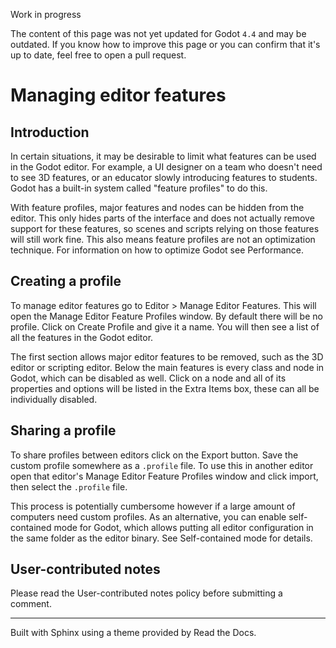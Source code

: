 Work in progress

The content of this page was not yet updated for Godot `4.4` and may be
outdated. If you know how to improve this page or you can confirm that it's up
to date, feel free to open a pull request.

# Managing editor features

## Introduction

In certain situations, it may be desirable to limit what features can be used
in the Godot editor. For example, a UI designer on a team who doesn't need to
see 3D features, or an educator slowly introducing features to students. Godot
has a built-in system called "feature profiles" to do this.

With feature profiles, major features and nodes can be hidden from the editor.
This only hides parts of the interface and does not actually remove support
for these features, so scenes and scripts relying on those features will still
work fine. This also means feature profiles are not an optimization technique.
For information on how to optimize Godot see Performance.

## Creating a profile

To manage editor features go to Editor > Manage Editor Features. This will
open the Manage Editor Feature Profiles window. By default there will be no
profile. Click on Create Profile and give it a name. You will then see a list
of all the features in the Godot editor.

The first section allows major editor features to be removed, such as the 3D
editor or scripting editor. Below the main features is every class and node in
Godot, which can be disabled as well. Click on a node and all of its
properties and options will be listed in the Extra Items box, these can all be
individually disabled.

## Sharing a profile

To share profiles between editors click on the Export button. Save the custom
profile somewhere as a `.profile` file. To use this in another editor open
that editor's Manage Editor Feature Profiles window and click import, then
select the `.profile` file.

This process is potentially cumbersome however if a large amount of computers
need custom profiles. As an alternative, you can enable self-contained mode
for Godot, which allows putting all editor configuration in the same folder as
the editor binary. See Self-contained mode for details.

## User-contributed notes

Please read the User-contributed notes policy before submitting a comment.

* * *

Built with Sphinx using a theme provided by Read the Docs.

